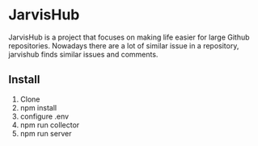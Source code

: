# JarvisHub
JarvisHub is a project that focuses on making life easier for large Github repositories. Nowadays there are a lot of similar issue in a repository, jarvishub finds similar issues and comments.
## Install

1. Clone
2. npm install
3. configure .env
4. npm run collector
5. npm run server
